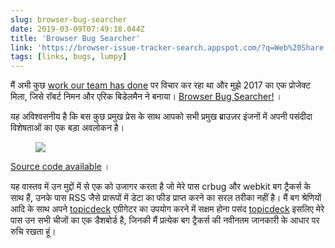 ```yaml
---
slug: browser-bug-searcher
date: 2019-03-09T07:49:18.044Z
title: 'Browser Bug Searcher'
link: 'https://browser-issue-tracker-search.appspot.com/?q=Web%20Share'
tags: [links, bugs, lumpy]
---
```

मैं अभी कुछ [work our team has done](https://twitter.com/ChromiumDev) पर विचार कर रहा था और मुझे 2017 का एक प्रोजेक्ट मिला, जिसे रॉबर्ट निमन और एरिक बिडेलमैन ने बनाया। [Browser Bug Searcher!](https://browser-issue-tracker-search.appspot.com/?q=Web%20Share) ।

यह अविश्वसनीय है कि बस कुछ प्रमुख प्रेस के साथ आपको सभी प्रमुख ब्राउज़र इंजनों में अपनी पसंदीदा विशेषताओं का एक बड़ा अवलोकन है।

<figure>
  <img src="/images/2019-03-09-browser-bug-searcher.jpeg">
</figure>

[Source code available](https://github.com/GoogleChrome/browser-bug-search) ।

यह वास्तव में उन मुद्दों में से एक को उजागर करता है जो मेरे पास crbug और webkit बग ट्रैकर्स के साथ हैं, उनके पास RSS जैसे प्रारूपों में डेटा का फीड प्राप्त करने का सरल तरीका नहीं है। मैं बग श्रेणियों आदि के साथ अपने [topicdeck](https://github.com/PaulKinlan/topicdeck) एग्रीगेटर का उपयोग करने में सक्षम होना पसंद [topicdeck](https://github.com/PaulKinlan/topicdeck) इसलिए मेरे पास उन सभी चीजों का एक डैशबोर्ड है, जिनकी मैं प्रत्येक बग ट्रैकर्स की नवीनतम जानकारी के आधार पर रुचि रखता हूं।
